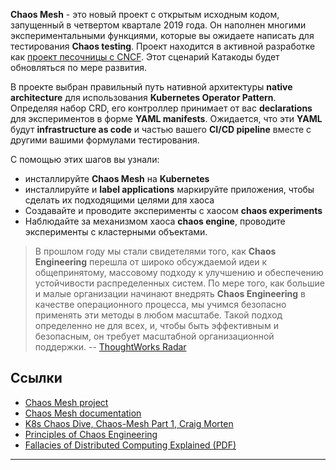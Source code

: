 **Chaos Mesh** - это новый проект с открытым исходным кодом, запущенный в четвертом квартале 2019 года. Он наполнен многими экспериментальными функциями, которые вы ожидаете написать для тестирования **Chaos testing**. Проект находится в активной разработке как [проект песочницы с CNCF](https://www.cncf.io/sandbox-projects/). Этот сценарий Катакоды будет обновляться по мере развития.

В проекте выбран правильный путь нативной архитектуры **native architecture** для использования **Kubernetes Operator Pattern**. Определяя набор CRD, его контроллер принимает от вас **declarations** для экспериментов в форме **YAML manifests**. Ожидается, что эти **YAML** будут **infrastructure as code** и частью вашего **CI/CD pipeline** вместе с другими вашими формулами тестирования.

С помощью этих шагов вы узнали:

- инсталлируйте **Chaos Mesh** на **Kubernetes**
- инсталлируйте и **label applications** маркируйте приложения, чтобы сделать их подходящими целями для хаоса
- Создавайте и проводите эксперименты с хаосом **chaos experiments**
- Наблюдайте за механизмом хаоса **chaos engine**, проводите эксперименты с кластерными объектами.


> В прошлом году мы стали свидетелями того, как **Chaos Engineering** перешла от широко обсуждаемой идеи к общепринятому, массовому подходу к улучшению и обеспечению устойчивости распределенных систем. По мере того, как большие и малые организации начинают внедрять **Chaos Engineering** в качестве операционного процесса, мы учимся безопасно применять эти методы в любом масштабе. Такой подход определенно не для всех, и, чтобы быть эффективным и безопасным, он требует масштабной организационной поддержки. -- [ThoughtWorks Radar](https://www.thoughtworks.com/radar/techniques/chaos-engineering)

## Ссылки ##

- [Chaos Mesh project](https://github.com/chaos-mesh/chaos-mesh)
- [Chaos Mesh documentation](https://chaos-mesh.org/docs/)
- [K8s Chaos Dive, Chaos-Mesh Part 1, Craig Morten](https://dev.to/craigmorten/k8s-chaos-dive-2-chaos-mesh-part-1-2i96)
- [Principles of Chaos Engineering](http://principlesofchaos.org/)
- [Fallacies of Distributed Computing Explained (PDF)](http://www.rgoarchitects.com/Files/fallacies.pdf)

------


